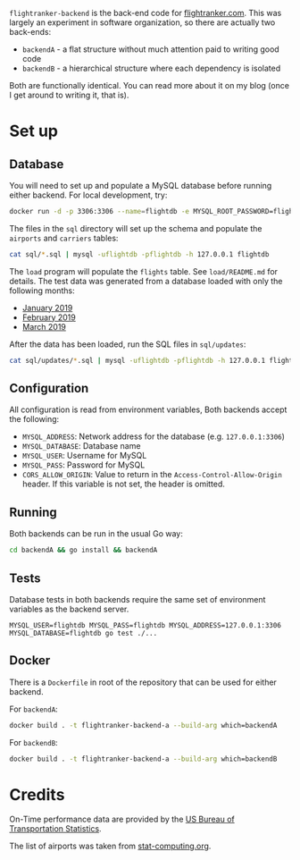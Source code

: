 `flightranker-backend` is the back-end code for
[flightranker.com](https://flightranker.com). This was largely an experiment in
software organization, so there are actually two back-ends:

* `backendA` - a flat structure without much attention paid to writing good code
* `backendB` - a hierarchical structure where each dependency is isolated

Both are functionally identical. You can read more about it on my blog (once I
get around to writing it, that is).

# Set up

## Database

You will need to set up and populate a MySQL database before running either
backend. For local development, try:

```sh
docker run -d -p 3306:3306 --name=flightdb -e MYSQL_ROOT_PASSWORD=flightdb -e MYSQL_USER=flightdb -e MYSQL_PASSWORD=flightdb -e MYSQL_DATABASE=flightdb mysql/mysql-server:5.7
```

The files in the `sql` directory will set up the schema and populate the
`airports` and `carriers` tables:

```sh
cat sql/*.sql | mysql -uflightdb -pflightdb -h 127.0.0.1 flightdb
```

The `load` program will populate the `flights` table. See `load/README.md` for
details. The test data was generated from a database loaded with only the
following months:

* [January 2019](https://transtats.bts.gov/PREZIP/On_Time_Reporting_Carrier_On_Time_Performance_1987_present_2019_1.zip)
* [February 2019](https://transtats.bts.gov/PREZIP/On_Time_Reporting_Carrier_On_Time_Performance_1987_present_2019_2.zip)
* [March 2019](https://transtats.bts.gov/PREZIP/On_Time_Reporting_Carrier_On_Time_Performance_1987_present_2019_3.zip)

After the data has been loaded, run the SQL files in `sql/updates`:

```sh
cat sql/updates/*.sql | mysql -uflightdb -pflightdb -h 127.0.0.1 flightdb
```

## Configuration

All configuration is read from environment variables, Both backends accept the
following:

* `MYSQL_ADDRESS`: Network address for the database (e.g. `127.0.0.1:3306`)
* `MYSQL_DATABASE`: Database name
* `MYSQL_USER`: Username for MySQL
* `MYSQL_PASS`: Password for MySQL
* `CORS_ALLOW_ORIGIN`: Value to return in the `Access-Control-Allow-Origin`
  header. If this variable is not set, the header is omitted.

## Running

Both backends can be run in the usual Go way:

```sh
cd backendA && go install && backendA
```

## Tests

Database tests in both backends require the same set of environment variables
as the backend server.

```
MYSQL_USER=flightdb MYSQL_PASS=flightdb MYSQL_ADDRESS=127.0.0.1:3306 MYSQL_DATABASE=flightdb go test ./...
```

## Docker

There is a `Dockerfile` in root of the repository that can be used for either backend.

For `backendA`:

```sh
docker build . -t flightranker-backend-a --build-arg which=backendA
```

For `backendB`:

```sh
docker build . -t flightranker-backend-a --build-arg which=backendB
```

# Credits

On-Time performance data are provided by the [US Bureau of Transportation Statistics](https://www.transtats.bts.gov).

The list of airports was taken from [stat-computing.org](http://stat-computing.org/dataexpo/2009/supplemental-data.html).
